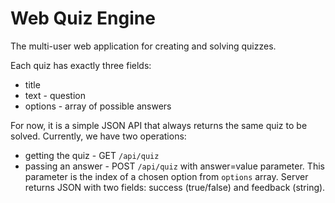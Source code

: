 # Web Quiz Engine
The multi-user web application for creating and solving quizzes.

Each quiz has exactly three fields:
* title
* text - question
* options - array of possible answers

For now, it is a simple JSON API that always returns the same quiz to be solved.
Currently, we have two operations:
* getting the quiz - GET `/api/quiz`
* passing an answer - POST `/api/quiz` with answer=value parameter. This parameter is the index of a chosen option from `options` array.
    Server returns JSON with two fields: success (true/false) and feedback (string).